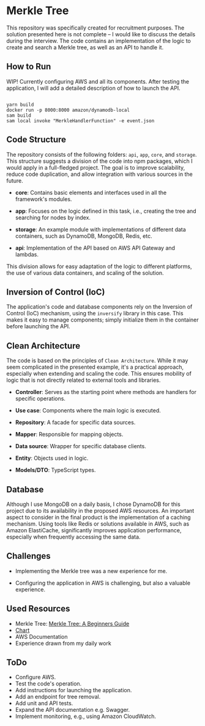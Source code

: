 # Merkle Tree

This repository was specifically created for recruitment purposes. The solution presented here is not complete – I would like to discuss the details during the interview. The code contains an implementation of the logic to create and search a Merkle tree, as well as an API to handle it.

## How to Run

WIP! Currently configuring AWS and all its components. After testing the application, I will add a detailed description of how to launch the API.

```

yarn build
docker run -p 8000:8000 amazon/dynamodb-local
sam build
sam local invoke "MerkleHandlerFunction" -e event.json
```


## Code Structure

The repository consists of the following folders: `api`, `app`, `core`, and `storage`. This structure suggests a division of the code into npm packages, which I would apply in a full-fledged project. The goal is to improve scalability, reduce code duplication, and allow integration with various sources in the future.

- **core**: Contains basic elements and interfaces used in all the framework's modules.
  
- **app**: Focuses on the logic defined in this task, i.e., creating the tree and searching for nodes by index.

- **storage**: An example module with implementations of different data containers, such as DynamoDB, MongoDB, Redis, etc.

- **api**: Implementation of the API based on AWS API Gateway and lambdas.

This division allows for easy adaptation of the logic to different platforms, the use of various data containers, and scaling of the solution.

## Inversion of Control (IoC)

The application's code and database components rely on the Inversion of Control (IoC) mechanism, using the `inversify` library in this case. This makes it easy to manage components; simply initialize them in the container before launching the API.

## Clean Architecture

The code is based on the principles of `Clean Architecture`. While it may seem complicated in the presented example, it's a practical approach, especially when extending and scaling the code. This ensures mobility of logic that is not directly related to external tools and libraries.

- **Controller**: Serves as the starting point where methods are handlers for specific operations.

- **Use case**: Components where the main logic is executed.

- **Repository**: A facade for specific data sources.

- **Mapper**: Responsible for mapping objects.

- **Data source**: Wrapper for specific database clients.

- **Entity**: Objects used in logic.

- **Models/DTO**: TypeScript types.

## Database

Although I use MongoDB on a daily basis, I chose DynamoDB for this project due to its availability in the proposed AWS resources. An important aspect to consider in the final product is the implementation of a caching mechanism. Using tools like Redis or solutions available in AWS, such as Amazon ElastiCache, significantly improves application performance, especially when frequently accessing the same data.

## Challenges

- Implementing the Merkle tree was a new experience for me.

- Configuring the application in AWS is challenging, but also a valuable experience.

## Used Resources

- Merkle Tree: [Merkle Tree: A Beginners Guide](https://kba.ai/merkle-tree-a-beginners-guide/)
- [Chart](https://www.mermaidchart.com/app/projects/b780ec3a-82fd-4124-9aac-d9a3f92f0acc/diagrams/60cf4c6e-48f6-4d48-b83b-efcf38cbcb30/version/v0.1/view)
- AWS Documentation
- Experience drawn from my daily work

## ToDo

- Configure AWS.
- Test the code's operation.
- Add instructions for launching the application.
- Add an endpoint for tree removal.
- Add unit and API tests.
- Expand the API documentation e.g. Swagger.
- Implement monitoring, e.g., using Amazon CloudWatch.
